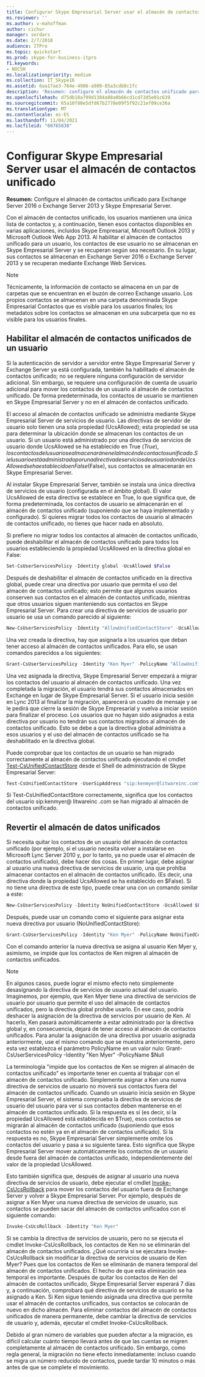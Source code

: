 ```yaml
---
title: Configurar Skype Empresarial Server usar el almacén de contactos unificado
ms.reviewer: ''
ms.author: v-mahoffman
author: cichur
manager: serdars
ms.date: 2/7/2018
audience: ITPro
ms.topic: quickstart
ms.prod: skype-for-business-itpro
f1.keywords:
- NOCSH
ms.localizationpriority: medium
ms.collection: IT_Skype16
ms.assetid: 6aa17ae3-764e-4986-a900-85a3cdb8c1fc
description: 'Resumen: configure el almacén de contactos unificado para Exchange Server y Skype Empresarial Server.'
ms.openlocfilehash: d75db18a799d1384a88a0b66cd1cd73d5e01c639
ms.sourcegitcommit: 65a10f80e5dfd67b2778e09f5f92c21ef09ce36a
ms.translationtype: MT
ms.contentlocale: es-ES
ms.lasthandoff: 11/04/2021
ms.locfileid: "60765838"
---
```

# <a name="configure-skype-for-business-server-to-use-the-unified-contact-store"></a>Configurar Skype Empresarial Server usar el almacén de contactos unificado
 
**Resumen:** Configure el almacén de contactos unificado para Exchange Server 2016 o Exchange Server 2013 y Skype Empresarial Server.
  
Con el almacén de contactos unificado, los usuarios mantienen una única lista de contactos y, a continuación, tienen esos contactos disponibles en varias aplicaciones, incluidos Skype Empresarial, Microsoft Outlook 2013 y Microsoft Outlook Web App 2013. Al habilitar el almacén de contactos unificado para un usuario, los contactos de ese usuario no se almacenan en Skype Empresarial Server y se recuperan según sea necesario. En su lugar, sus contactos se almacenan en Exchange Server 2016 o Exchange Server 2013 y se recuperan mediante Exchange Web Services.
  
> [!NOTE]
> Técnicamente, la información de contacto se almacena en un par de carpetas que se encuentran en el buzón de correo Exchange usuario. Los propios contactos se almacenan en una carpeta denominada Skype Empresarial Contactos que es visible para los usuarios finales; los metadatos sobre los contactos se almacenan en una subcarpeta que no es visible para los usuarios finales. 
  
## <a name="enabling-the-unified-contact-store-for-a-user"></a>Habilitar el almacén de contactos unificados de un usuario

Si la autenticación de servidor a servidor entre Skype Empresarial Server y Exchange Server ya está configurada, también ha habilitado el almacén de contactos unificado; no se requiere ninguna configuración de servidor adicional. Sin embargo, se requiere una configuración de cuenta de usuario adicional para mover los contactos de un usuario al almacén de contactos unificado. De forma predeterminada, los contactos de usuario se mantienen en Skype Empresarial Server y no en el almacén de contactos unificado.
  
El acceso al almacén de contactos unificado se administra mediante Skype Empresarial Server de servicios de usuario. Las directivas de servidor de usuario solo tienen una sola propiedad (UcsAllowed); esta propiedad se usa para determinar la ubicación donde se almacenan los contactos de un usuario. Si un usuario está administrado por una directiva de servicios de usuario donde UcsAllowed se ha establecido en True ($True), los contactos del usuario se almacenarán en el almacén de contactos unificado. Si el usuario está administrado por una directiva de servicios de usuario donde UcsAllowed se ha establecido en False ($False), sus contactos se almacenarán en Skype Empresarial Server.
  
Al instalar Skype Empresarial Server, también se instala una única directiva de servicios de usuario (configurada en el ámbito global). El valor UcsAllowed de esta directiva se establece en True, lo que significa que, de forma predeterminada, los contactos de usuario se almacenarán en el almacén de contactos unificado (suponiendo que se haya implementado y configurado). Si quieres migrar todos los contactos de usuario al almacén de contactos unificado, no tienes que hacer nada en absoluto. 
  
Si prefiere no migrar todos los contactos al almacén de contactos unificado, puede deshabilitar el almacén de contactos unificado para todos los usuarios estableciendo la propiedad UcsAllowed en la directiva global en False:
  
```powershell
Set-CsUserServicesPolicy -Identity global -UcsAllowed $False
```

Después de deshabilitar el almacén de contactos unificado en la directiva global, puede crear una directiva por usuario que permita el uso del almacén de contactos unificado; esto permite que algunos usuarios conserven sus contactos en el almacén de contactos unificado, mientras que otros usuarios siguen manteniendo sus contactos en Skype Empresarial Server. Para crear una directiva de servicios de usuario por usuario se usa un comando parecido al siguiente:
  
```powershell
New-CsUserServicesPolicy -Identity "AllowUnifiedContactStore" -UcsAllowed $True
```

Una vez creada la directiva, hay que asignarla a los usuarios que deban tener acceso al almacén de contactos unificados. Para ello, se usan comandos parecidos a los siguientes:
  
```powershell
Grant-CsUserServicesPolicy -Identity "Ken Myer" -PolicyName "AllowUnifiedContactStore"
```

Una vez asignada la directiva, Skype Empresarial Server empezará a migrar los contactos del usuario al almacén de contactos unificado. Una vez completada la migración, el usuario tendrá sus contactos almacenados en Exchange en lugar de Skype Empresarial Server. Si el usuario inicia sesión en Lync 2013 al finalizar la migración, aparecerá un cuadro de mensaje y se le pedirá que cierre la sesión de Skype Empresarial y vuelva a iniciar sesión para finalizar el proceso. Los usuarios que no hayan sido asignados a esta directiva por usuario no tendrán sus contactos migrados al almacén de contactos unificado. Esto se debe a que la directiva global administra a esos usuarios y el uso del almacén de contactos unificado se ha deshabilitado en la directiva global.
  
Puede comprobar que los contactos de un usuario se han migrado correctamente al almacén de contactos unificado ejecutando el cmdlet [Test-CsUnifiedContactStore](/powershell/module/skype/test-csunifiedcontactstore?view=skype-ps) desde el Shell de administración de Skype Empresarial Server:
  
```powershell
Test-CsUnifiedContactStore -UserSipAddress "sip:kenmyer@litwareinc.com" -TargetFqdn "atl-cs-001.litwareinc.com"
```

Si Test-CsUnifiedContactStore correctamente, significa que los contactos del usuario sip:kenmyer@ litwareinc .com se han migrado al almacén de <span></span> <span></span> contactos unificado.
  
## <a name="rolling-back-the-unified-contact-store"></a>Revertir el almacén de datos unificados

Si necesita quitar los contactos de un usuario del almacén de contactos unificado (por ejemplo, si el usuario necesita volver a instalarse en Microsoft Lync Server 2010 y, por lo tanto, ya no puede usar el almacén de contactos unificado), debe hacer dos cosas. En primer lugar, debe asignar al usuario una nueva directiva de servicios de usuario, una que prohíba almacenar contactos en el almacén de contactos unificado. (Es decir, una directiva donde la propiedad UcsAllowed se ha establecido en $False). Si no tiene una directiva de este tipo, puede crear una con un comando similar a este:
  
```powershell
New-CsUserServicesPolicy -Identity NoUnifiedContactStore -UcsAllowed $False
```

Después, puede usar un comando como el siguiente para asignar esta nueva directiva por usuario (NoUnifiedContactStore):
  
```powershell
Grant-CsUserServicesPolicy -Identity "Ken Myer" -PolicyName NoUnifiedContactStore
```

Con el comando anterior la nueva directiva se asigna al usuario Ken Myer y, asimismo, se impide que los contactos de Ken migren al almacén de contactos unificados.
  
> [!NOTE]
> En algunos casos, puede lograr el mismo efecto neto simplemente desasignando la directiva de servicios de usuario actual del usuario. Imaginemos, por ejemplo, que Ken Myer tiene una directiva de servicios de usuario por usuario que permite el uso del almacén de contactos unificados, pero la directiva global prohíbe usarlo. En ese caso, podría deshacer la asignación de la directiva de servicios por usuario de Ken. Al hacerlo, Ken pasará automáticamente a estar administrado por la directiva global y, en consecuencia, dejará de tener acceso al almacén de contactos unificados. Para anular la asignación de una directiva por usuario asignada anteriormente, use el mismo comando que se muestra anteriormente, pero esta vez establezca el parámetro PolicyName en un valor nulo: Grant-CsUserServicesPolicy -Identity "Ken Myer" -PolicyName $Null 
  
La terminología "impide que los contactos de Ken se migren al almacén de contactos unificado" es importante tener en cuenta al trabajar con el almacén de contactos unificado. Simplemente asignar a Ken una nueva directiva de servicios de usuario no moverá sus contactos fuera del almacén de contactos unificado. Cuando un usuario inicia sesión en Skype Empresarial Server, el sistema comprueba la directiva de servicios de usuario del usuario para ver si sus contactos deben mantenerse en el almacén de contactos unificado. Si la respuesta es sí (es decir, si la propiedad UcsAllowed está establecida en $True), esos contactos se migrarán al almacén de contactos unificado (suponiendo que esos contactos no estén ya en el almacén de contactos unificado). Si la respuesta es no, Skype Empresarial Server simplemente omite los contactos del usuario y pasa a su siguiente tarea. Esto significa que Skype Empresarial Server mover automáticamente los contactos de un usuario desde fuera del almacén de contactos unificado, independientemente del valor de la propiedad UcsAllowed.
  
Esto también significa que, después de asignar al usuario una nueva directiva de servicios de usuario, debe ejecutar el cmdlet [Invoke-CsUcsRollback](/powershell/module/skype/invoke-csucsrollback?view=skype-ps) para mover los contactos del usuario fuera de Exchange Server y volver a Skype Empresarial Server. Por ejemplo, después de asignar a Ken Myer una nueva directiva de servicios de usuario, sus contactos se pueden sacar del almacén de contactos unificados con el siguiente comando:
  
```powershell
Invoke-CsUcsRollback -Identity "Ken Myer"
```

Si se cambia la directiva de servicios de usuario, pero no se ejecuta el cmdlet Invoke-CsUcsRollback, los contactos de Ken no se eliminarán del almacén de contactos unificados. ¿Qué ocurriría si se ejecutara Invoke-CsUcsRollback sin modificar la directiva de servicios de usuario de Ken Myer? Pues que los contactos de Ken se eliminarán de manera temporal del almacén de contactos unificados. El hecho de que esta eliminación sea temporal es importante. Después de quitar los contactos de Ken del almacén de contactos unificado, Skype Empresarial Server esperará 7 días y, a continuación, comprobará qué directiva de servicios de usuario se ha asignado a Ken. Si Ken sigue teniendo asignada una directiva que permite usar el almacén de contactos unificados, sus contactos se colocarán de nuevo en dicho almacén. Para eliminar contactos del almacén de contactos unificados de manera permanente, debe cambiar la directiva de servicios de usuario y, además, ejecutar el cmdlet Invoke-CsUcsRollback.
  
Debido al gran número de variables que pueden afectar a la migración, es difícil calcular cuánto tiempo llevará antes de que las cuentas se migren completamente al almacén de contactos unificado. Sin embargo, como regla general, la migración no tiene efecto inmediatamente: incluso cuando se migra un número reducido de contactos, puede tardar 10 minutos o más antes de que se complete el movimiento.
